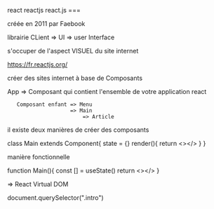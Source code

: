 react reactjs react.js ===

créée en 2011 par Faebook 

librairie CLient => UI => user Interface 

s'occuper de l'aspect VISUEL du site internet 

https://fr.reactjs.org/

créer des sites internet à base de Composants 

App => Composant qui contient l'ensemble de votre application
       react

       Composant enfant => Menu
                        => Main
                            => Article

il existe deux manières de créer des composants

class Main extends Component{
    state = {}
    render(){
        return <></>
    }
}

manière fonctionnelle

function Main(){
    const [] = useState()
    return <></>
}

=> React Virtual DOM 


document.querySelector(".intro")
